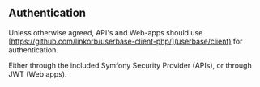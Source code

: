 ## Authentication

Unless otherwise agreed, API's and Web-apps should use [https://github.com/linkorb/userbase-client-php/](userbase/client) for authentication.

Either through the included Symfony Security Provider (APIs), or through JWT (Web apps).
